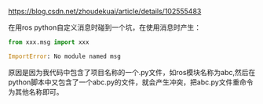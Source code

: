 https://blog.csdn.net/zhoudekuai/article/details/102555483

在用ros python自定义消息时碰到一个坑，在使用消息时产生：

```python
from xxx.msg import xxx

ImportError: No module named msg
```

原因是因为我代码中包含了项目名称的一个.py文件，如ros模块名称为abc,然后在python脚本中又包含了一个abc.py的文件，就会产生冲突，把abc.py文件重命令为其他名称即可。
